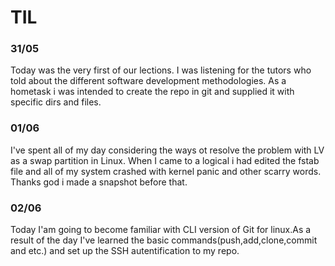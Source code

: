 # TIL 
### 31/05
Today was the very first of our lections. I was listening for the tutors who told about the different software development methodologies. As a hometask i was intended to create the repo in git and supplied it with specific dirs and files.
### 01/06
I've spent all of my day considering the ways ot resolve the problem with LV as a swap partition in Linux. When I came to a logical i had edited the fstab file and all of my system crashed with kernel panic and other scarry words. Thanks god i made a snapshot before that.
### 02/06 
Today I'am going to become familiar with CLI version of Git for linux.As a result of the day I've learned the basic commands(push,add,clone,commit and etc.) and set up the SSH autentification to my repo.
